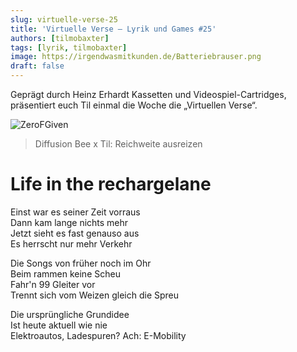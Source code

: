 ```yaml
---
slug: virtuelle-verse-25
title: 'Virtuelle Verse – Lyrik und Games #25'
authors: [tilmobaxter]
tags: [lyrik, tilmobaxter]
image: https://irgendwasmitkunden.de/Batteriebrauser.png
draft: false
---
```


Geprägt durch Heinz Erhardt Kassetten und Videospiel-Cartridges, präsentiert euch Til einmal die Woche die „Virtuellen Verse“.
<!--truncate-->

![ZeroFGiven](https://irgendwasmitkunden.de/Batteriebrauser.png)
> Diffusion Bee x Til: Reichweite ausreizen

# Life in the rechargelane

Einst war es seiner Zeit vorraus  
Dann kam lange nichts mehr  
Jetzt sieht es fast genauso aus  
Es herrscht nur mehr Verkehr  

Die Songs von früher noch im Ohr  
Beim rammen keine Scheu  
Fahr'n 99 Gleiter vor  
Trennt sich vom Weizen gleich die Spreu

Die ursprüngliche Grundidee  
Ist heute aktuell wie nie  
Elektroautos, Ladespuren?
Ach: E-Mobility  
